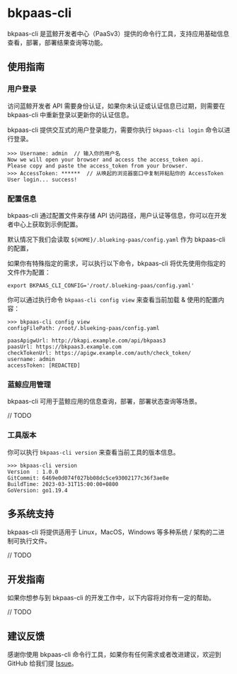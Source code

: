 # bkpaas-cli

bkpaas-cli 是蓝鲸开发者中心（PaaSv3）提供的命令行工具，支持应用基础信息查看，部署，部署结果查询等功能。

## 使用指南

### 用户登录

访问蓝鲸开发者 API 需要身份认证，如果你未认证或认证信息已过期，则需要在 bkpaas-cli 中重新登录以更新你的认证信息。

bkpaas-cli 提供交互式的用户登录能力，需要你执行 `bkpaas-cli login` 命令以进行登录。

```shell
>>> Username: admin  // 输入你的用户名
Now we will open your browser and access the access_token api.
Please copy and paste the access_token from your browser.
>>> AccessToken: ******  // 从唤起的浏览器窗口中复制并粘贴你的 AccessToken
User login... success!
```

### 配置信息

bkpaas-cli 通过配置文件来存储 API 访问路径，用户认证等信息，你可以在开发者中心上获取到示例配置。

默认情况下我们会读取 `${HOME}/.blueking-paas/config.yaml` 作为 bkpaas-cli 的配置，

如果你有特殊指定的需求，可以执行以下命令，bkpaas-cli 将优先使用你指定的文件作为配置：

```shell
export BKPAAS_CLI_CONFIG='/root/.blueking-paas/config.yaml'
```

你可以通过执行命令 `bkpaas-cli config view` 来查看当前加载 & 使用的配置内容：

```shell
>>> bkpaas-cli config view
configFilePath: /root/.blueking-paas/config.yaml

paasApigwUrl: http://bkapi.example.com/api/bkpaas3
paasUrl: https://bkpaas3.example.com
checkTokenUrl: https://apigw.example.com/auth/check_token/
username: admin
accessToken: [REDACTED]
```

### 蓝鲸应用管理

bkpaas-cli 可用于蓝鲸应用的信息查询，部署，部署状态查询等场景。

// TODO

### 工具版本

你可以执行 `bkpaas-cli version` 来查看当前工具的版本信息。

```shell
>>> bkpaas-cli version
Version  : 1.0.0
GitCommit: 6469e0d074f027bb08dc5ce93002177c36f3ae8e
BuildTime: 2023-03-31T15:00:00+0800
GoVersion: go1.19.4
```

## 多系统支持

bkpaas-cli 将提供适用于 Linux，MacOS，Windows 等多种系统 / 架构的二进制可执行文件。

// TODO

## 开发指南

如果你想参与到 bkpaas-cli 的开发工作中，以下内容将对你有一定的帮助。

// TODO

## 建议反馈

感谢你使用 bkpaas-cli 命令行工具，如果你有任何需求或者改进建议，欢迎到 GitHub 给我们提 [Issue](https://github.com/TencentBlueKing/blueking-paas/issues)。
